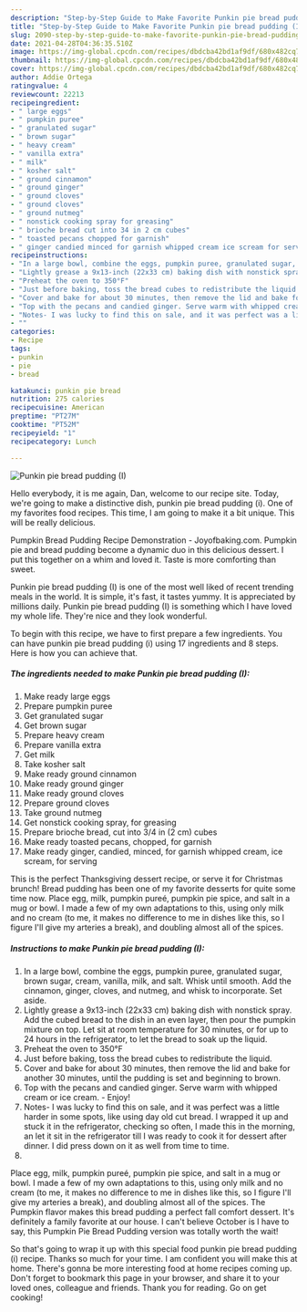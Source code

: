 ```yaml
---
description: "Step-by-Step Guide to Make Favorite Punkin pie bread pudding (I)"
title: "Step-by-Step Guide to Make Favorite Punkin pie bread pudding (I)"
slug: 2090-step-by-step-guide-to-make-favorite-punkin-pie-bread-pudding-i
date: 2021-04-28T04:36:35.510Z
image: https://img-global.cpcdn.com/recipes/dbdcba42bd1af9df/680x482cq70/punkin-pie-bread-pudding-i-recipe-main-photo.jpg
thumbnail: https://img-global.cpcdn.com/recipes/dbdcba42bd1af9df/680x482cq70/punkin-pie-bread-pudding-i-recipe-main-photo.jpg
cover: https://img-global.cpcdn.com/recipes/dbdcba42bd1af9df/680x482cq70/punkin-pie-bread-pudding-i-recipe-main-photo.jpg
author: Addie Ortega
ratingvalue: 4
reviewcount: 22213
recipeingredient:
- " large eggs"
- " pumpkin puree"
- " granulated sugar"
- " brown sugar"
- " heavy cream"
- " vanilla extra"
- " milk"
- " kosher salt"
- " ground cinnamon"
- " ground ginger"
- " ground cloves"
- " ground cloves"
- " ground nutmeg"
- " nonstick cooking spray for greasing"
- " brioche bread cut into 34 in 2 cm cubes"
- " toasted pecans chopped for garnish"
- " ginger candied minced for garnish whipped cream ice scream for serving"
recipeinstructions:
- "In a large bowl, combine the eggs, pumpkin puree, granulated sugar, brown sugar, cream, vanilla, milk, and salt. Whisk until smooth. Add the cinnamon, ginger, cloves, and nutmeg, and whisk to incorporate. Set aside."
- "Lightly grease a 9x13-inch (22x33 cm) baking dish with nonstick spray. Add the cubed bread to the dish in an even layer, then pour the pumpkin mixture on top. Let sit at room temperature for 30 minutes, or for up to 24 hours in the refrigerator, to let the bread to soak up the liquid."
- "Preheat the oven to 350°F"
- "Just before baking, toss the bread cubes to redistribute the liquid."
- "Cover and bake for about 30 minutes, then remove the lid and bake for another 30 minutes, until the pudding is set and beginning to brown."
- "Top with the pecans and candied ginger. Serve warm with whipped cream or ice cream. Enjoy!"
- "Notes- I was lucky to find this on sale, and it was perfect was a little harder in some spots, like using day old cut bread. I wrapped it up and stuck it in the refrigerator, checking so often, I made this in the morning, an let it sit in the refrigerator till I was ready to cook it for dessert after dinner. I did press down on it as well from time to time."
- ""
categories:
- Recipe
tags:
- punkin
- pie
- bread

katakunci: punkin pie bread 
nutrition: 275 calories
recipecuisine: American
preptime: "PT27M"
cooktime: "PT52M"
recipeyield: "1"
recipecategory: Lunch

---
```



![Punkin pie bread pudding (I)](https://img-global.cpcdn.com/recipes/dbdcba42bd1af9df/680x482cq70/punkin-pie-bread-pudding-i-recipe-main-photo.jpg)

Hello everybody, it is me again, Dan, welcome to our recipe site. Today, we're going to make a distinctive dish, punkin pie bread pudding (i). One of my favorites food recipes. This time, I am going to make it a bit unique. This will be really delicious.

Pumpkin Bread Pudding Recipe Demonstration - Joyofbaking.com. Pumpkin pie and bread pudding become a dynamic duo in this delicious dessert. I put this together on a whim and loved it. Taste is more comforting than sweet.

Punkin pie bread pudding (I) is one of the most well liked of recent trending meals in the world. It is simple, it's fast, it tastes yummy. It is appreciated by millions daily. Punkin pie bread pudding (I) is something which I have loved my whole life. They're nice and they look wonderful.


To begin with this recipe, we have to first prepare a few ingredients. You can have punkin pie bread pudding (i) using 17 ingredients and 8 steps. Here is how you can achieve that.

<!--inarticleads1-->

##### The ingredients needed to make Punkin pie bread pudding (I):

1. Make ready  large eggs
1. Prepare  pumpkin puree
1. Get  granulated sugar
1. Get  brown sugar
1. Prepare  heavy cream
1. Prepare  vanilla extra
1. Get  milk
1. Take  kosher salt
1. Make ready  ground cinnamon
1. Make ready  ground ginger
1. Make ready  ground cloves
1. Prepare  ground cloves
1. Take  ground nutmeg
1. Get  nonstick cooking spray, for greasing
1. Prepare  brioche bread, cut into 3/4 in (2 cm) cubes
1. Make ready  toasted pecans, chopped, for garnish
1. Make ready  ginger, candied, minced, for garnish whipped cream, ice scream, for serving


This is the perfect Thanksgiving dessert recipe, or serve it for Christmas brunch! Bread pudding has been one of my favorite desserts for quite some time now. Place egg, milk, pumpkin pureé, pumpkin pie spice, and salt in a mug or bowl. I made a few of my own adaptations to this, using only milk and no cream (to me, it makes no difference to me in dishes like this, so I figure I&#39;ll give my arteries a break), and doubling almost all of the spices. 

<!--inarticleads2-->

##### Instructions to make Punkin pie bread pudding (I):

1. In a large bowl, combine the eggs, pumpkin puree, granulated sugar, brown sugar, cream, vanilla, milk, and salt. Whisk until smooth. Add the cinnamon, ginger, cloves, and nutmeg, and whisk to incorporate. Set aside.
1. Lightly grease a 9x13-inch (22x33 cm) baking dish with nonstick spray. Add the cubed bread to the dish in an even layer, then pour the pumpkin mixture on top. Let sit at room temperature for 30 minutes, or for up to 24 hours in the refrigerator, to let the bread to soak up the liquid.
1. Preheat the oven to 350°F
1. Just before baking, toss the bread cubes to redistribute the liquid.
1. Cover and bake for about 30 minutes, then remove the lid and bake for another 30 minutes, until the pudding is set and beginning to brown.
1. Top with the pecans and candied ginger. Serve warm with whipped cream or ice cream. - Enjoy!
1. Notes- I was lucky to find this on sale, and it was perfect was a little harder in some spots, like using day old cut bread. I wrapped it up and stuck it in the refrigerator, checking so often, I made this in the morning, an let it sit in the refrigerator till I was ready to cook it for dessert after dinner. I did press down on it as well from time to time.
1. 


Place egg, milk, pumpkin pureé, pumpkin pie spice, and salt in a mug or bowl. I made a few of my own adaptations to this, using only milk and no cream (to me, it makes no difference to me in dishes like this, so I figure I&#39;ll give my arteries a break), and doubling almost all of the spices. The Pumpkin flavor makes this bread pudding a perfect fall comfort dessert. It&#39;s definitely a family favorite at our house. I can&#39;t believe October is I have to say, this Pumpkin Pie Bread Pudding version was totally worth the wait! 

So that's going to wrap it up with this special food punkin pie bread pudding (i) recipe. Thanks so much for your time. I am confident you will make this at home. There's gonna be more interesting food at home recipes coming up. Don't forget to bookmark this page in your browser, and share it to your loved ones, colleague and friends. Thank you for reading. Go on get cooking!
